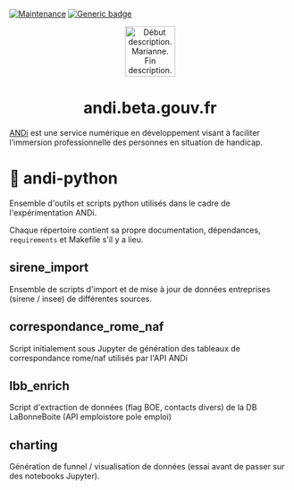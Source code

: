 [![Maintenance](https://img.shields.io/badge/Maintained%3F-no-red.svg)](https://GitHub.com/betagouv/andi-docker/graphs/commit-activity)
[![Generic badge](https://img.shields.io/badge/ANDi-toujours-green.svg)](https://shields.io/)
<p align="center">
  <a href="https://andi.beta.gouv.fr">
    <img alt="Début description. Marianne. Fin description." src="https://upload.wikimedia.org/wikipedia/fr/3/38/Logo_de_la_R%C3%A9publique_fran%C3%A7aise_%281999%29.svg" width="90" />
  </a>
</p>
<h1 align="center">
  andi.beta.gouv.fr
</h1>

[ANDi](https://andi.beta.gouv.fr) est une service numérique en développement visant à faciliter l'immersion professionnelle des personnes en situation de handicap.

# 🐍 andi-python
Ensemble d'outils et scripts python utilisés dans le cadre de l'expérimentation ANDi.

Chaque répertoire contient sa propre documentation, dépendances, `requirements` et Makefile s'il y a lieu.

## sirene_import
Ensemble de scripts d'import et de mise à jour de données entreprises (sirene / insee) de différentes sources.

## correspondance_rome_naf
Script initialement sous Jupyter de génération des tableaux de correspondance rome/naf utilisés par l'API ANDi

## lbb_enrich
Script d'extraction de données (flag BOE, contacts divers) de la DB LaBonneBoite (API emploistore pole emploi)

## charting
Génération de funnel / visualisation de données (essai avant de passer sur des notebooks Jupyter).
